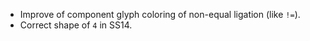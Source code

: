  * Improve of component glyph coloring of non-equal ligation (like `!=`).
 * Correct shape of `4` in SS14.